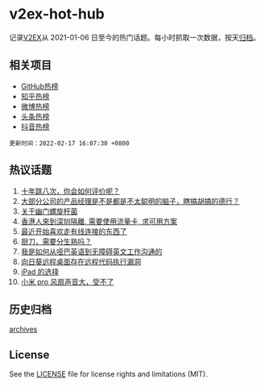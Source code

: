 # v2ex-hot-hub

 记录[V2EX](https://www.v2ex.com/)从 2021-01-06 日至今的热门话题。每小时抓取一次数据，按天[归档](archives)。
 
 ## 相关项目

- [GitHub热榜](https://github.com/lonnyzhang423/github-hot-hub)
- [知乎热榜](https://github.com/lonnyzhang423/zhihu-hot-hub)
- [微博热榜](https://github.com/lonnyzhang423/weibo-hot-hub)
- [头条热榜](https://github.com/lonnyzhang423/toutiao-hot-hub)
- [抖音热榜](https://github.com/lonnyzhang423/douyin-hot-hub)


 `更新时间：2022-02-17 16:07:30 +0800`

## 热议话题

1. [十年跳八次，你会如何评价呢？](https://www.v2ex.com/t/834420)
1. [大部分公司的产品经理是不是都是不太聪明的脑子，瞎搞胡搞的德行？](https://www.v2ex.com/t/834415)
1. [关于幽门螺旋杆菌](https://www.v2ex.com/t/834315)
1. [香港人來到深圳隔離, 需要使用流量卡, 求可用方案](https://www.v2ex.com/t/834365)
1. [最近开始喜欢走有线连接的东西了](https://www.v2ex.com/t/834383)
1. [厨刀，需要分生熟吗？](https://www.v2ex.com/t/834384)
1. [我是如何从哑巴英语到无障碍英文工作沟通的](https://www.v2ex.com/t/834388)
1. [向日葵远程桌面存在远程代码执行漏洞](https://www.v2ex.com/t/834350)
1. [iPad 的选择](https://www.v2ex.com/t/834394)
1. [小米 pro 风扇声音大，受不了](https://www.v2ex.com/t/834395)

## 历史归档

[archives](archives)

## License

See the [LICENSE](LICENSE) file for license rights and limitations (MIT).
